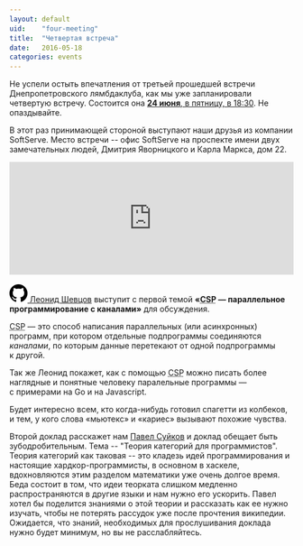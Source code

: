 ```yaml
---
layout: default
uid:    "four-meeting"
title:  "Четвертая встреча"
date:   2016-05-18
categories: events
---
```

Не&nbsp;успели остыть впечатления от&nbsp;третьей прошедшей встречи Днепропетровского лямбдаклуба, как мы&nbsp;уже запланировали четвертую встречу. Состоится она [**24&nbsp;июня**, в&nbsp;пятницу, в 18:30](/ical/meeting4.ics). Не опаздывайте.

В этот раз принимающей стороной выступают наши друзья из компании SoftServe. Место встречи -- офис SoftServe на проспекте имени двух замечательных людей, Дмитрия Яворницкого и Карла Маркса, дом 22.

<iframe src="https://www.google.com/maps/embed?pb=!1m18!1m12!1m3!1d2645.9313982797453!2d35.05748301549409!3d48.45784577925026!2m3!1f0!2f0!3f0!3m2!1i1024!2i768!4f13.1!3m3!1m2!1s0x40dbe2d0bc1be33f%3A0x76f376cd8d7c147!2z0JDRgtGA0LjRg9C8!5e0!3m2!1sru!2sua!4v1464272690920" width="100%" height="200" frameborder="0" style="border:0" allowfullscreen></iframe>

[<img src="/images/github.svg" class="img-svg" /> Леонид Шевцов](https://github.com/leonid-shevtsov) выступит с&nbsp;первой темой **&laquo;<abbr title="Communicating sequential processes">CSP</abbr>&nbsp;&mdash; параллельное программирование с&nbsp;каналами&raquo;** для обсуждения.

<abbr title="Communicating sequential processes">CSP</abbr>&nbsp;&mdash; это способ написания параллельных (или асинхронных) программ, при котором отдельные подпрограммы соединяются _каналами_, по&nbsp;которым данные перетекают от&nbsp;одной подпрограммы к&nbsp;другой.

Так&nbsp;же Леонид покажет, как с&nbsp;помощью <abbr title="Communicating sequential processes">CSP</abbr> можно писать более наглядные и&nbsp;понятные человеку паралельные программы&nbsp;&mdash; с&nbsp;примерами на&nbsp;Go и&nbsp;на&nbsp;Javascript.

Будет интересно всем, кто когда-нибудь готовил спагетти из&nbsp;колбеков, и&nbsp;тем, у&nbsp;кого слова &laquo;мьютекс&raquo; и&nbsp;&laquo;кариес&raquo; вызывают похожие чувства.

Второй доклад расскажет нам [Павел Суйков](https://www.facebook.com/726136780) и доклад обещает быть зубодробительным. Тема -- "Теория категорий для программистов". Теория категорий как таковая -- это кладезь идей программирования и настоящие хардкор-программисты, в основном в хаскеле, вдохновляются этим разделом математики уже очень долгое время. Беда состоит в том, что идеи теорката слишком медленно распространяются в другие языки и нам нужно его ускорить. Павел хотел бы поделится знаниями о этой теории и рассказать как ее нужно изучать, чтобы не потерять рассудок уже после прочтения википедии. Ожидается, что знаний, необходимых для прослушивания доклада нужно будет минимум, но вы не расслабляйтесь.
